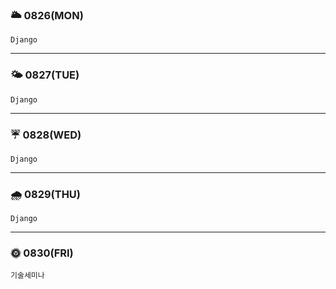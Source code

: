 
### 🌥 0826(MON)
    Django
    
---

### 🌤 0827(TUE)
    Django

---

### ☔ 0828(WED)
    Django
---

### 🌧 0829(THU)
    Django

---

### 🌞 0830(FRI)
    기술세미나
